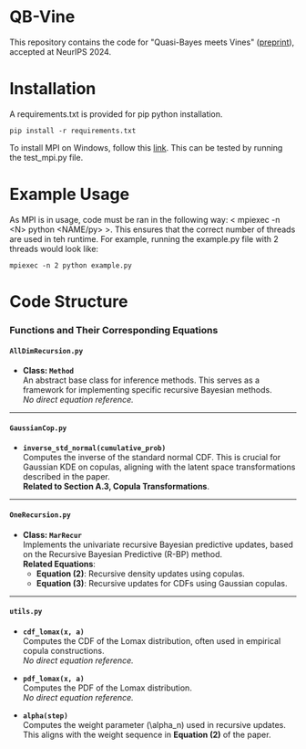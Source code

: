 # QB-Vine
This repository contains the code for "Quasi-Bayes meets Vines" ([preprint](https://arxiv.org/abs/2406.12764)), accepted at NeurIPS 2024.


# Installation

A requirements.txt is provided for pip python installation.
```commandline
pip install -r requirements.txt
```

To install MPI on Windows, follow this [link](https://www.microsoft.com/en-us/download/details.aspx?id=105289). This can be tested by running the test_mpi.py file.


# Example Usage
As MPI is in usage, code must be ran in the following way: < mpiexec -n \<N> python \<NAME/py> >. This ensures that the correct number of threads are used in teh runtime. For example, running the example.py file with 2 threads would look like:
```
mpiexec -n 2 python example.py
```


# Code Structure
### Functions and Their Corresponding Equations

#### `AllDimRecursion.py`
- **Class: `Method`**  
  An abstract base class for inference methods. This serves as a framework for implementing specific recursive Bayesian methods.  
  *No direct equation reference.*

---

#### `GaussianCop.py`
- **`inverse_std_normal(cumulative_prob)`**  
  Computes the inverse of the standard normal CDF. This is crucial for Gaussian KDE on copulas, aligning with the latent space transformations described in the paper.  
  **Related to Section A.3, Copula Transformations**.

---

#### `OneRecursion.py`
- **Class: `MarRecur`**  
  Implements the univariate recursive Bayesian predictive updates, based on the Recursive Bayesian Predictive (R-BP) method.  
  **Related Equations**:  
  - **Equation (2)**: Recursive density updates using copulas.  
  - **Equation (3)**: Recursive updates for CDFs using Gaussian copulas.  

---

#### `utils.py`
- **`cdf_lomax(x, a)`**  
  Computes the CDF of the Lomax distribution, often used in empirical copula constructions.  
  *No direct equation reference.*  

- **`pdf_lomax(x, a)`**  
  Computes the PDF of the Lomax distribution.  
  *No direct equation reference.*  

- **`alpha(step)`**  
  Computes the weight parameter \(\alpha_n\) used in recursive updates. This aligns with the weight sequence in **Equation (2)** of the paper.  


